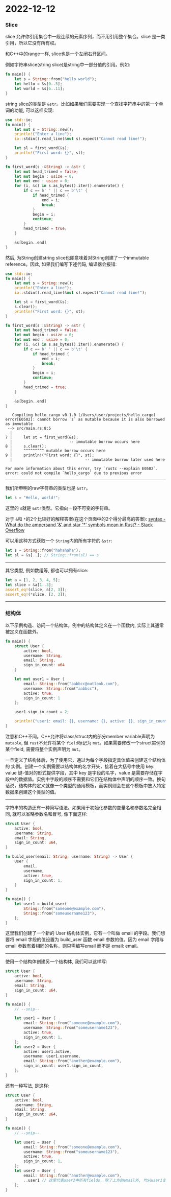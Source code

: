 # 2022-12-12

### Slice

slice 允许你引用集合中一段连续的元素序列，而不用引用整个集合。slice 是一类引用，所以它没有所有权。

和C++中的range一样, slice也是一个左闭右开区间。

例如字符串slice(string slice)是string中一部分值的引用。例如:

```rust
fn main() {
	let s = String::from("hello world");
	let hello = &s[0..5];
	let world = &s[6..11];
}
```

string slice的类型是 `&str`。比如如果我们需要实现一个查找字符串中的第一个单词的功能, 可以这样实现:

```rust
use std::io;
fn main() {
    let mut s = String::new();
    println!("Enter a line");
    io::stdin().read_line(&mut s).expect("Cannot read line!");

    let sl = first_word(&s);
    println!("First word: {}", sl);
}

fn first_word(s :&String) -> &str {
    let mut head_trimed = false;
    let mut begin : usize = 0;
    let mut end : usize = 0;
    for (i, &c) in s.as_bytes().iter().enumerate() {
        if c == b' ' || c == b'\t' {
            if head_trimed {
                end = i;
                break;
            }
            begin = i;
            continue;
        }
        head_trimed = true;
    }

    &s[begin..end]
}
```

然后, 为String创建string slice也即意味着对String创建了一个immutable reference。因此, 如果我们编写下述代码, 编译器会报错:

```rust
use std::io;
fn main() {
    let mut s = String::new();
    println!("Enter a line");
    io::stdin().read_line(&mut s).expect("Cannot read line!");

    let st = first_word(&s);
    s.clear();
    println!("First word: {}", st);
}

fn first_word(s :&String) -> &str {
    let mut head_trimed = false;
    let mut begin : usize = 0;
    let mut end : usize = 0;
    for (i, &c) in s.as_bytes().iter().enumerate() {
        if c == b' ' || c == b'\t' {
            if head_trimed {
                end = i;
                break;
            }
            begin = i;
            continue;
        }
        head_trimed = true;
    }

    &s[begin..end]
}
```

```plaintext
   Compiling hello_cargo v0.1.0 (/Users/user/projects/hello_cargo)
error[E0502]: cannot borrow `s` as mutable because it is also borrowed as immutable
 --> src/main.rs:8:5
  |
7 |     let st = first_word(&s);
  |                         -- immutable borrow occurs here
8 |     s.clear();
  |     ^^^^^^^^^ mutable borrow occurs here
9 |     println!("First word: {}", st);
  |                                -- immutable borrow later used here

For more information about this error, try `rustc --explain E0502`.
error: could not compile `hello_cargo` due to previous error
```

---

我们所申明的raw字符串的类型也是 `&str`。

```rust
let s = "Hello, world!";
```

这里的 `s`就是 `&str`类型。它指向一段不可变的字符串。

对于 `&`和 `*`的2个比较好的解释答案(在这个页面中的2个得分最高的答案): [syntax - What do the ampersand &#39;&amp;&#39; and star &#39;*&#39; symbols mean in Rust? - Stack Overflow](https://stackoverflow.com/questions/36335342/what-do-the-ampersand-and-star-symbols-mean-in-rust)

可以用这种方式获取一个 `String`内的所有字符的 `&str`:

```rust
let s = String::from("hahahaha");
let sl = &s[..]; // String::from(sl) == s
```

---

其它类型, 例如数组等, 都也可以拥有slice:

```rust
let a = [1, 2, 3, 4, 5];
let slice = &a[1..3];
assert_eq!(slice, &[2, 3]);
assert_eq!(*slice, [2, 3]);
```

---

### 结构体

以下示例构造、访问一个结构体。例中的结构体定义在一个函数内, 实际上其通常被定义在函数外。

```rust
fn main() {
    struct User {
        active: bool,
        username: String,
        email: String,
        sign_in_count: u64
    }

    let mut user1 = User {
        email: String::from("aabbcc@outlook.com"),
        username: String::from("aabbcc"),
        active: true,
        sign_in_count: 1
    };

    user1.sign_in_count = 2;

    println!("user1: email: {}, username: {}, active: {}, sign_in_count: {}", user1.email, user1.username, user1.active, user1.sign_in_count);
}
```

注意和C++不同。C++允许将class/struct内的部分member variable声明为 `mutable`, 但 `rust`不允许将某个 `field`标记为 `mut`。如果需要修改一个struct实例的某个field, 需要将整个实例声明为 `mut`。

一旦定义了结构体后，为了使用它，通过为每个字段指定具体值来创建这个结构体的 实例。创建一个实例需要以结构体的名字开头，接着在大括号中使用 key: value 键-值对的形式提供字段，其中 key 是字段的名字，value 是需要存储在字段中的数据值。实例中字段的顺序不需要和它们在结构体中声明的顺序一致。换句话说，结构体的定义就像一个类型的通用模板，而实例则会在这个模板中放入特定数据来创建这个类型的值。

---

字符串的构造还有一种简写语法。如果用于初始化参数的变量名和参数名完全相同, 就可以省略参数名和冒号, 像下面这样:

```rust
struct User {
    active: bool,
    username: String,
    email: String,
    sign_in_count: u64,
}

fn build_user(email: String, username: String) -> User {
    User {
        email,
        username,
        active: true,
        sign_in_count: 1,
    }
}

fn main() {
    let user1 = build_user(
        String::from("someone@example.com"),
        String::from("someusername123"),
    );
}
```

这里我们创建了一个新的 User 结构体实例，它有一个叫做 email 的字段。我们想要将 email 字段的值设置为 build_user 函数 email 参数的值。因为 email 字段与 email 参数有着相同的名称，则只需编写email 而不是 email: email。

---

使用一个结构体创建另一个结构体, 我们可以这样写:

```rust
struct User {
    active: bool,
    username: String,
    email: String,
    sign_in_count: u64,
}

fn main() {
    // --snip--

    let user1 = User {
        email: String::from("someone@example.com"),
        username: String::from("someusername123"),
        active: true,
        sign_in_count: 1,
    };
    let user2 = User {
        active: user1.active,
        username: user1.username,
        email: String::from("another@example.com"),
        sign_in_count: user1.sign_in_count,
    };
}
```

还有一种写法, 是这样:

```rust
struct User {
    active: bool,
    username: String,
    email: String,
    sign_in_count: u64,
}

fn main() {
    // --snip--

    let user1 = User {
        email: String::from("someone@example.com"),
        username: String::from("someusername123"),
        active: true,
        sign_in_count: 1,
    };
    let user2 = User {
        email: String::from("another@example.com"),
        ..user1 // 这里代表user2中所有fields, 除了上方的email外, 均从user1复制
    };
}
```
